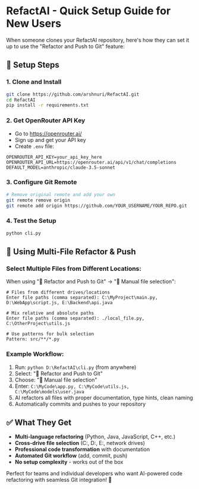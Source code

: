 # RefactAI - Quick Setup Guide for New Users

When someone clones your RefactAI repository, here's how they can set it up to use the "Refactor and Push to Git" feature:

## 🚀 **Setup Steps**

### 1. **Clone and Install**
```bash
git clone https://github.com/arshnuri/RefactAI.git
cd RefactAI
pip install -r requirements.txt
```

### 2. **Get OpenRouter API Key**
- Go to https://openrouter.ai/
- Sign up and get your API key
- Create `.env` file:
```env
OPENROUTER_API_KEY=your_api_key_here
OPENROUTER_API_URL=https://openrouter.ai/api/v1/chat/completions
DEFAULT_MODEL=anthropic/claude-3.5-sonnet
```

### 3. **Configure Git Remote**
```bash
# Remove original remote and add your own
git remote remove origin
git remote add origin https://github.com/YOUR_USERNAME/YOUR_REPO.git
```

### 4. **Test the Setup**
```bash
python cli.py
```

## 🎯 **Using Multi-File Refactor & Push**

### **Select Multiple Files from Different Locations:**

When using "🚀 Refactor and Push to Git" → "📝 Manual file selection":

```
# Files from different drives/locations
Enter file paths (comma separated): C:\MyProject\main.py, D:\WebApp\script.js, E:\Backend\api.java

# Mix relative and absolute paths  
Enter file paths (comma separated): ./local_file.py, C:\OtherProject\utils.js

# Use patterns for bulk selection
Pattern: src/**/*.py
```

### **Example Workflow:**
1. Run: `python D:\RefactAI\cli.py` (from anywhere)
2. Select: "🚀 Refactor and Push to Git"  
3. Choose: "📝 Manual file selection"
4. Enter: `C:\MyCode\app.py, C:\MyCode\utils.js, C:\MyCode\models\user.java`
5. AI refactors all files with proper documentation, type hints, clean naming
6. Automatically commits and pushes to your repository

## ✅ **What They Get**

- **Multi-language refactoring** (Python, Java, JavaScript, C++, etc.)
- **Cross-drive file selection** (C:, D:, E:, network drives)
- **Professional code transformation** with documentation
- **Automated Git workflow** (add, commit, push)
- **No setup complexity** - works out of the box

Perfect for teams and individual developers who want AI-powered code refactoring with seamless Git integration! 🚀

